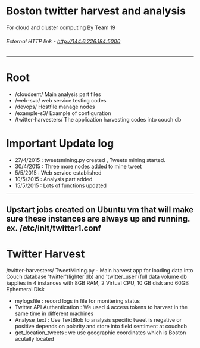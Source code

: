 # Boston twitter harvest and analysis
For cloud and cluster computing By Team 19
###### External HTTP link -  http://144.6.226.184:5000
-----------------------------------------------------------------------------------------------------------------
# Root
- /cloudsent/           Main analysis part files
- /web-svc/             web service testing codes
- /devops/              Hostfile manage nodes
- /example-s3/          Example of configuration
- /twitter-harvesters/  The application harvesting codes into couch db


# Important Update log
- 27/4/2015 : tweetsmining.py created , Tweets mining started.
- 30/4/2015 : Three more nodes added to mine tweet
- 5/5/2015  : Web service established
- 10/5/2015 : Analysis part added
- 15/5/2015 : Lots of functions updated

------------------------------------------------------------------------------------------------------------------
Upstart jobs created on Ubuntu vm that will make sure these instances are always up and running.
ex. /etc/init/twitter1.conf
------------------------------------------------------------------------------------------------------------------
# Twitter Harvest
/twitter-harvesters/
TweetMining.py - Main harvest app for loading data into Couch database 'twitter'(lighter db) and 'twitter_user'(full data volume db )applies in 4 instances with 8GB RAM, 2 Virtual CPU, 10 GB                   disk and 60GB Ephemeral Disk
- mylogsfile : record logs in file for monitering status
- Twitter API Authentication : We used 4 access tokens to harvest in the same time in different machines
- Analyse_text : Use TextBlob to analysis specific tweet is negative or positive depends on polarity and store into field sentiment at couchdb
- get_location_tweets : we use geographic coordinates which is Boston acutally located



